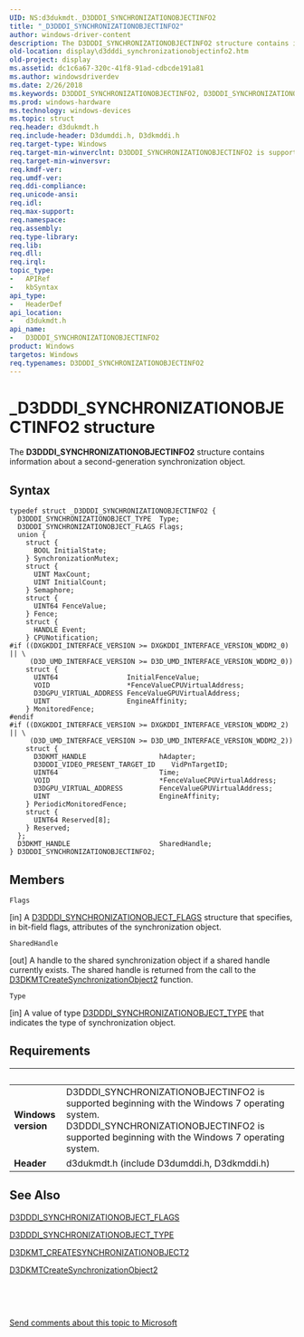 ```yaml
---
UID: NS:d3dukmdt._D3DDDI_SYNCHRONIZATIONOBJECTINFO2
title: "_D3DDDI_SYNCHRONIZATIONOBJECTINFO2"
author: windows-driver-content
description: The D3DDDI_SYNCHRONIZATIONOBJECTINFO2 structure contains information about a second-generation synchronization object.
old-location: display\d3dddi_synchronizationobjectinfo2.htm
old-project: display
ms.assetid: dc1c6a67-320c-41f8-91ad-cdbcde191a81
ms.author: windowsdriverdev
ms.date: 2/26/2018
ms.keywords: D3DDDI_SYNCHRONIZATIONOBJECTINFO2, D3DDDI_SYNCHRONIZATIONOBJECTINFO2 structure [Display Devices], D3D_other_Structs_0efa3a96-3e04-4232-bf7a-53c3f038d6ec.xml, _D3DDDI_SYNCHRONIZATIONOBJECTINFO2, d3dukmdt/D3DDDI_SYNCHRONIZATIONOBJECTINFO2, display.d3dddi_synchronizationobjectinfo2
ms.prod: windows-hardware
ms.technology: windows-devices
ms.topic: struct
req.header: d3dukmdt.h
req.include-header: D3dumddi.h, D3dkmddi.h
req.target-type: Windows
req.target-min-winverclnt: D3DDDI_SYNCHRONIZATIONOBJECTINFO2 is supported beginning with the Windows 7 operating system.
req.target-min-winversvr: 
req.kmdf-ver: 
req.umdf-ver: 
req.ddi-compliance: 
req.unicode-ansi: 
req.idl: 
req.max-support: 
req.namespace: 
req.assembly: 
req.type-library: 
req.lib: 
req.dll: 
req.irql: 
topic_type:
-	APIRef
-	kbSyntax
api_type:
-	HeaderDef
api_location:
-	d3dukmdt.h
api_name:
-	D3DDDI_SYNCHRONIZATIONOBJECTINFO2
product: Windows
targetos: Windows
req.typenames: D3DDDI_SYNCHRONIZATIONOBJECTINFO2
---
```


# _D3DDDI_SYNCHRONIZATIONOBJECTINFO2 structure
The <b>D3DDDI_SYNCHRONIZATIONOBJECTINFO2</b> structure contains information about a second-generation synchronization object.

## Syntax
````
typedef struct _D3DDDI_SYNCHRONIZATIONOBJECTINFO2 {
  D3DDDI_SYNCHRONIZATIONOBJECT_TYPE  Type;
  D3DDDI_SYNCHRONIZATIONOBJECT_FLAGS Flags;
  union {
    struct {
      BOOL InitialState;
    } SynchronizationMutex;
    struct {
      UINT MaxCount;
      UINT InitialCount;
    } Semaphore;
    struct {
      UINT64 FenceValue;
    } Fence;
    struct {
      HANDLE Event;
    } CPUNotification;
#if ((DXGKDDI_INTERFACE_VERSION >= DXGKDDI_INTERFACE_VERSION_WDDM2_0) || \
     (D3D_UMD_INTERFACE_VERSION >= D3D_UMD_INTERFACE_VERSION_WDDM2_0))
    struct {
      UINT64                 InitialFenceValue;
      VOID                   *FenceValueCPUVirtualAddress;
      D3DGPU_VIRTUAL_ADDRESS FenceValueGPUVirtualAddress;
      UINT                   EngineAffinity;
    } MonitoredFence;
#endif 
#if ((DXGKDDI_INTERFACE_VERSION >= DXGKDDI_INTERFACE_VERSION_WDDM2_2) || \
     (D3D_UMD_INTERFACE_VERSION >= D3D_UMD_INTERFACE_VERSION_WDDM2_2))
    struct {
      D3DKMT_HANDLE                  hAdapter;
      D3DDDI_VIDEO_PRESENT_TARGET_ID 	VidPnTargetID;
      UINT64                         Time;
      VOID                           *FenceValueCPUVirtualAddress;
      D3DGPU_VIRTUAL_ADDRESS         FenceValueGPUVirtualAddress;
      UINT                           EngineAffinity;
    } PeriodicMonitoredFence;
    struct {
      UINT64 Reserved[8];
    } Reserved;
  };
  D3DKMT_HANDLE                      SharedHandle;
} D3DDDI_SYNCHRONIZATIONOBJECTINFO2;
````

## Members


`Flags`

[in] A <a href="..\d3dukmdt\ns-d3dukmdt-_d3dddi_synchronizationobject_flags.md">D3DDDI_SYNCHRONIZATIONOBJECT_FLAGS</a> structure that specifies, in bit-field flags, attributes of the synchronization object.

`SharedHandle`

[out] A handle to the shared synchronization object if a shared handle currently exists. The shared handle is returned from the call to the <a href="..\d3dkmthk\nf-d3dkmthk-d3dkmtcreatesynchronizationobject2.md">D3DKMTCreateSynchronizationObject2</a> function.

`Type`

[in] A value of type <a href="..\d3dukmdt\ne-d3dukmdt-_d3dddi_synchronizationobject_type.md">D3DDDI_SYNCHRONIZATIONOBJECT_TYPE</a> that indicates the type of synchronization object.


## Requirements
| &nbsp; | &nbsp; |
| ---- |:---- |
| **Windows version** | D3DDDI_SYNCHRONIZATIONOBJECTINFO2 is supported beginning with the Windows 7 operating system. D3DDDI_SYNCHRONIZATIONOBJECTINFO2 is supported beginning with the Windows 7 operating system. |
| **Header** | d3dukmdt.h (include D3dumddi.h, D3dkmddi.h) |

## See Also

<a href="..\d3dukmdt\ns-d3dukmdt-_d3dddi_synchronizationobject_flags.md">D3DDDI_SYNCHRONIZATIONOBJECT_FLAGS</a>



<a href="..\d3dukmdt\ne-d3dukmdt-_d3dddi_synchronizationobject_type.md">D3DDDI_SYNCHRONIZATIONOBJECT_TYPE</a>



<a href="..\d3dkmthk\ns-d3dkmthk-_d3dkmt_createsynchronizationobject2.md">D3DKMT_CREATESYNCHRONIZATIONOBJECT2</a>



<a href="..\d3dkmthk\nf-d3dkmthk-d3dkmtcreatesynchronizationobject2.md">D3DKMTCreateSynchronizationObject2</a>



 

 

<a href="mailto:wsddocfb@microsoft.com?subject=Documentation%20feedback [display\display]:%20D3DDDI_SYNCHRONIZATIONOBJECTINFO2 structure%20 RELEASE:%20(2/26/2018)&amp;body=%0A%0APRIVACY STATEMENT%0A%0AWe use your feedback to improve the documentation. We don't use your email address for any other purpose, and we'll remove your email address from our system after the issue that you're reporting is fixed. While we're working to fix this issue, we might send you an email message to ask for more info. Later, we might also send you an email message to let you know that we've addressed your feedback.%0A%0AFor more info about Microsoft's privacy policy, see http://privacy.microsoft.com/en-us/default.aspx." title="Send comments about this topic to Microsoft">Send comments about this topic to Microsoft</a>